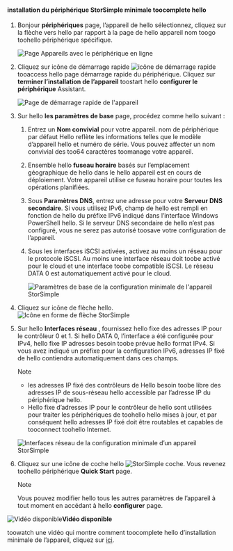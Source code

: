 <!--author=alkohli last changed: 9/17/15-->

#### <a name="toocomplete-hello-minimum-storsimple-device-setup"></a>installation du périphérique StorSimple minimale toocomplete hello
1. Bonjour **périphériques** page, l’appareil de hello sélectionnez, cliquez sur la flèche vers hello par rapport à la page de hello appareil nom toogo toohello périphérique spécifique. 
   
    ![Page Appareils avec le périphérique en ligne](./media/storsimple-complete-minimum-device-setup/HCS_DevicesPageM-include.png) 
2. Cliquez sur icône de démarrage rapide ![icône de démarrage rapide](./media/storsimple-complete-minimum-device-setup/HCS_QuickStartIcon-include.png) tooaccess hello page démarrage rapide du périphérique. Cliquez sur **terminer l’installation de l’appareil** toostart hello **configurer le périphérique** Assistant.
   
    ![Page de démarrage rapide de l'appareil](./media/storsimple-complete-minimum-device-setup/Device_Quick_Start_page_1M.png)
3. Sur hello **les paramètres de base** page, procédez comme hello suivant :
   
   1. Entrez un **Nom convivial** pour votre appareil. nom de périphérique par défaut Hello reflète les informations telles que le modèle d’appareil hello et numéro de série. Vous pouvez affecter un nom convivial des too64 caractères toomanage votre appareil.
   2. Ensemble hello **fuseau horaire** basés sur l’emplacement géographique de hello dans le hello appareil est en cours de déploiement. Votre appareil utilise ce fuseau horaire pour toutes les opérations planifiées.
   3. Sous **Paramètres DNS**, entrez une adresse pour votre **Serveur DNS secondaire**. Si vous utilisez IPv6, champ de hello est rempli en fonction de hello du préfixe IPv6 indiqué dans l’interface Windows PowerShell hello. 
      Si le serveur DNS secondaire de hello n’est pas configuré, vous ne serez pas autorisé toosave votre configuration de l’appareil.
   4. Sous les interfaces iSCSI activées, activez au moins un réseau pour le protocole iSCSI. Au moins une interface réseau doit toobe activé pour le cloud et une interface toobe compatible iSCSI. Le réseau DATA 0 est automatiquement activé pour le cloud.
      
      ![Paramètres de base de la configuration minimale de l'appareil StorSimple](./media/storsimple-complete-minimum-device-setup/HCS_MinDeviceSetupBasicSettings1-include.png)
4. Cliquez sur icône de flèche hello. ![Icône en forme de flèche StorSimple](./media/storsimple-complete-minimum-device-setup/HCS_ArrowIcon-include.png)
5. Sur hello **Interfaces réseau** , fournissez hello fixe des adresses IP pour le contrôleur 0 et 1. Si hello DATA 0, l’interface a été configurée pour IPv4, hello fixe IP adresses besoin toobe prévue hello format IPv4. Si vous avez indiqué un préfixe pour la configuration IPv6, adresses IP fixé de hello contiendra automatiquement dans ces champs.

    > [!NOTE] 
    > - les adresses IP fixé des contrôleurs de Hello besoin toobe libre des adresses IP de sous-réseau hello accessible par l’adresse IP du périphérique hello.
    > - Hello fixe d’adresses IP pour le contrôleur de hello sont utilisées pour traiter les périphériques de toohello hello mises à jour, et par conséquent hello adresses IP fixé doit être routables et capables de tooconnect toohello Internet.

    ![Interfaces réseau de la configuration minimale d’un appareil StorSimple](./media/storsimple-complete-minimum-device-setup/HCS_MinDeviceSetupNetworkInterfaces2-include.png)

1. Cliquez sur une icône de coche hello ![StorSimple coche](./media/storsimple-complete-minimum-device-setup/HCS_CheckIcon-include.png).
   Vous revenez toohello périphérique **Quick Start** page.
   
   > [!NOTE]
   > Vous pouvez modifier hello tous les autres paramètres de l’appareil à tout moment en accédant à hello **configurer** page.
   > 
   > 

![Vidéo disponible](./media/storsimple-complete-minimum-device-setup/Video_icon.png)**Vidéo disponible**

toowatch une vidéo qui montre comment toocomplete hello d’installation minimale de l’appareil, cliquez sur [ici](https://azure.microsoft.com/documentation/videos/minimum-storsimple-device-setup/).

